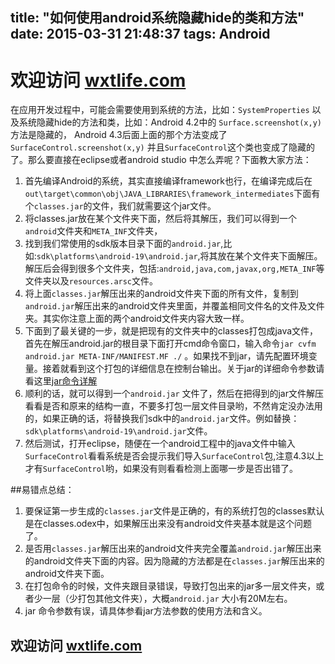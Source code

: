 title: "如何使用android系统隐藏hide的类和方法"
date: 2015-03-31 21:48:37
tags: Android
---
# 欢迎访问 [wxtlife.com](http://www.wxtlife.com)

在应用开发过程中，可能会需要使用到系统的方法，比如：`SystemProperties` 以及系统隐藏hide的方法和类，比如：Android 4.2中的  `Surface.screenshot(x,y)`方法是隐藏的， Android 4.3后面上面的那个方法变成了`SurfaceControl.screenshot(x,y)` 并且`SurfaceControl`这个类也变成了隐藏的了。那么要直接在eclipse或者android studio 中怎么弄呢？下面教大家方法：
<!-- more --> 
1.  首先编译Android的系统，其实直接编译framework也行，在编译完成后在`out\target\common\obj\JAVA_LIBRARIES\framework_intermediates`下面有个`classes.jar`的文件，我们就需要这个jar文件。
2.  将classes.jar放在某个文件夹下面，然后将其解压，我们可以得到一个`android`文件夹和`META_INF`文件夹，
3.  找到我们常使用的sdk版本目录下面的`android.jar`,比如:`sdk\platforms\android-19\android.jar`,将其放在某个文件夹下面解压。解压后会得到很多个文件夹，包括:`android,java,com,javax,org,META_INF`等文件夹以及`resources.arsc`文件。
4.  将上面`classes.jar`解压出来的android文件夹下面的所有文件，复制到`android.jar`解压出来的android文件夹里面，并覆盖相同文件名的文件及文件夹。其实你注意上面的两个android文件夹内容大致一样。
5.  下面到了最关键的一步，就是把现有的文件夹中的classes打包成java文件，首先在解压android.jar的根目录下面打开cmd命令窗口，输入命令`jar cvfm android.jar META-INF/MANIFEST.MF ./` 。如果找不到jar，请先配置环境变量。接着就看到这个打包的详细信息在控制台输出。关于jar的详细命令参数请看这里[jar命令详解](http://blog.csdn.net/kiss0931/article/details/210201)
6.  顺利的话，就可以得到一个`android.jar` 文件了，然后在把得到的jar文件解压看看是否和原来的结构一直，不要多打包一层文件目录哟，不然肯定没办法用的，如果正确的话，将替换我们sdk中的`android.jar`文件。例如替换：`sdk\platforms\android-19\android.jar`文件。
7.  然后测试，打开eclipse，随便在一个android工程中的java文件中输入`SurfaceControl`看看系统是否会提示我们导入`SurfaceControl`包,注意4.3以上才有`SurfaceControl`哟，如果没有则看看检测上面哪一步是否出错了。

##易错点总结：
1.  要保证第一步生成的`classes.jar`文件是正确的，有的系统打包的classes默认是在classes.odex中，如果解压出来没有android文件夹基本就是这个问题了。
2.  是否用`classes.jar`解压出来的android文件夹完全覆盖`android.jar`解压出来的android文件夹下面的内容。因为隐藏的方法都是在`classes.jar`解压出来的android文件夹下面。
3. 在打包命令的时候，文件夹跟目录错误，导致打包出来的jar多一层文件夹，或者少一层（少打包其他文件夹），大概`android.jar` 大小有20M左右。
4. jar 命令参数有误，请具体参看jar方法参数的使用方法和含义。


## 欢迎访问 [wxtlife.com](http://www.wxtlife.com)
